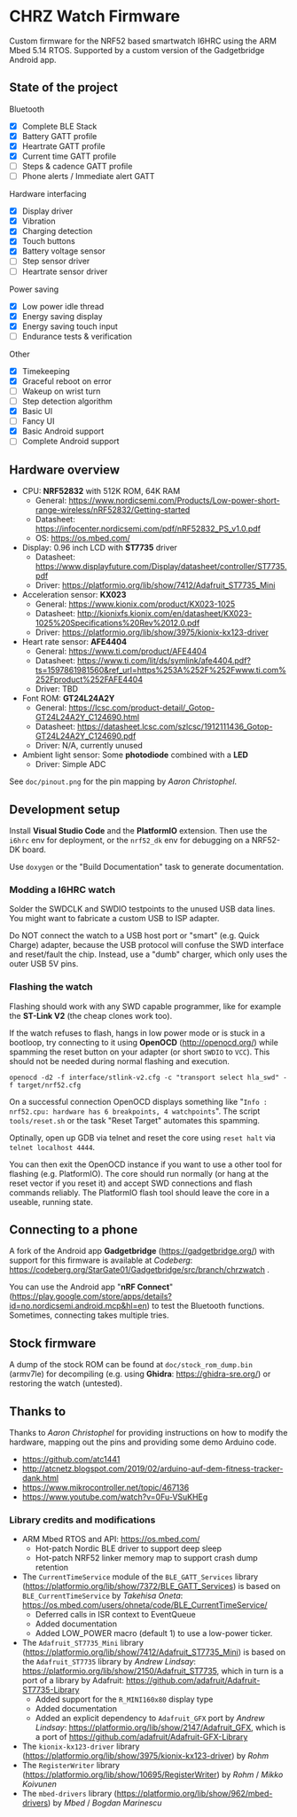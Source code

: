 # CHRZ Watch Firmware

Custom firmware for the NRF52 based smartwatch I6HRC using the ARM Mbed 5.14 RTOS. Supported by a custom version of the Gadgetbridge Android app.

## State of the project

Bluetooth

- [x] Complete BLE Stack
- [x] Battery GATT profile
- [x] Heartrate GATT profile
- [x] Current time GATT profile
- [ ] Steps & cadence GATT profile
- [ ] Phone alerts / Immediate alert GATT

Hardware interfacing

- [x] Display driver
- [x] Vibration
- [x] Charging detection
- [x] Touch buttons
- [x] Battery voltage sensor
- [ ] Step sensor driver
- [ ] Heartrate sensor driver

Power saving

- [x] Low power idle thread
- [x] Energy saving display
- [x] Energy saving touch input
- [ ] Endurance tests & verification

Other

- [x] Timekeeping
- [x] Graceful reboot on error
- [ ] Wakeup on wrist turn
- [ ] Step detection algorithm
- [x] Basic UI
- [ ] Fancy UI
- [x] Basic Android support
- [ ] Complete Android support

## Hardware overview

 - CPU: **NRF52832** with 512K ROM, 64K RAM
   - General: https://www.nordicsemi.com/Products/Low-power-short-range-wireless/nRF52832/Getting-started
   - Datasheet: https://infocenter.nordicsemi.com/pdf/nRF52832_PS_v1.0.pdf
   - OS: https://os.mbed.com/
 - Display: 0.96 inch LCD with **ST7735** driver
   - Datasheet: https://www.displayfuture.com/Display/datasheet/controller/ST7735.pdf
   - Driver: https://platformio.org/lib/show/7412/Adafruit_ST7735_Mini
 - Acceleration sensor: **KX023**
   - General: https://www.kionix.com/product/KX023-1025
   - Datasheet: http://kionixfs.kionix.com/en/datasheet/KX023-1025%20Specifications%20Rev%2012.0.pdf
   - Driver: https://platformio.org/lib/show/3975/kionix-kx123-driver
 - Heart rate sensor: **AFE4404**
   - General: https://www.ti.com/product/AFE4404
   - Datasheet: https://www.ti.com/lit/ds/symlink/afe4404.pdf?ts=1597861981560&ref_url=https%253A%252F%252Fwww.ti.com%252Fproduct%252FAFE4404
   - Driver: TBD
 - Font ROM: **GT24L24A2Y**
   - General: https://lcsc.com/product-detail/_Gotop-GT24L24A2Y_C124690.html
   - Datasheet: https://datasheet.lcsc.com/szlcsc/1912111436_Gotop-GT24L24A2Y_C124690.pdf
   - Driver: N/A, currently unused
 - Ambient light sensor: Some **photodiode** combined with a **LED**
   - Driver: Simple ADC
  
See `doc/pinout.png` for the pin mapping by *Aaron Christophel*.

## Development setup

Install **Visual Studio Code** and the **PlatformIO** extension. Then use the `i6hrc` env for deployment, or the `nrf52_dk` env for debugging on a NRF52-DK board.

Use `doxygen` or the "Build Documentation" task to generate documentation.

### Modding a I6HRC watch

Solder the SWDCLK and SWDIO testpoints to the unused USB data lines. You might want to fabricate a custom USB to ISP adapter.

Do NOT connect the watch to a USB host port or "smart" (e.g. Quick Charge) adapter, because the USB protocol will confuse the SWD interface and reset/fault the chip. Instead, use a "dumb" charger, which only uses the outer USB 5V pins.

### Flashing the watch

Flashing should work with any SWD capable programmer, like for example the **ST-Link V2** (the cheap clones work too). 

If the watch refuses to flash, hangs in low power mode or is stuck in a bootloop, try connecting to it using **OpenOCD** (http://openocd.org/) while spamming the reset button on your adapter (or short `SWDIO` to `VCC`). This should not be needed during normal flashing and execution.

```
openocd -d2 -f interface/stlink-v2.cfg -c "transport select hla_swd" -f target/nrf52.cfg
```

On a successful connection OpenOCD displays something like "`Info : nrf52.cpu: hardware has 6 breakpoints, 4 watchpoints`". The script `tools/reset.sh` or the task "Reset Target" automates this spamming.

Optinally, open up GDB via telnet and reset the core using `reset halt` via `telnet localhost 4444`.

You can then exit the OpenOCD instance if you want to use a other tool for flashing (e.g. PlatformIO). The core should run normally (or hang at the reset vector if you reset it) and accept SWD connections and flash commands reliably. The PlatformIO flash tool should leave the core in a useable, running state.

## Connecting to a phone

A fork of the Android app **Gadgetbridge** (https://gadgetbridge.org/) with support for this firmware is available at *Codeberg*: https://codeberg.org/StarGate01/Gadgetbridge/src/branch/chrzwatch .

You can use the Android app "**nRF Connect**" (https://play.google.com/store/apps/details?id=no.nordicsemi.android.mcp&hl=en) to test the Bluetooth functions. Sometimes, connecting takes multiple tries.

## Stock firmware

A dump of the stock ROM can be found at `doc/stock_rom_dump.bin` (armv7le) for decompiling (e.g. using **Ghidra**: https://ghidra-sre.org/) or restoring the watch (untested).

## Thanks to

Thanks to *Aaron Christophel* for providing instructions on how to modify the hardware, mapping out the pins and providing some demo Arduino code.

 - https://github.com/atc1441
 - http://atcnetz.blogspot.com/2019/02/arduino-auf-dem-fitness-tracker-dank.html
 - https://www.mikrocontroller.net/topic/467136
 - https://www.youtube.com/watch?v=0Fu-VSuKHEg 

### Library credits and modifications

 - ARM Mbed RTOS and API: https://os.mbed.com/
   - Hot-patch Nordic BLE driver to support deep sleep
   - Hot-patch NRF52 linker memory map to support crash dump retention
 - The `CurrentTimeService` module of the `BLE_GATT_Services` library (https://platformio.org/lib/show/7372/BLE_GATT_Services) is based on `BLE_CurrentTimeService` by *Takehisa Oneta*: https://os.mbed.com/users/ohneta/code/BLE_CurrentTimeService/
   - Deferred calls in ISR context to EventQueue
   - Added documentation
   - Added LOW_POWER macro (default 1) to use a low-power ticker.
 - The `Adafruit_ST7735_Mini` library (https://platformio.org/lib/show/7412/Adafruit_ST7735_Mini) is based on the `Adafruit_ST7735` library by *Andrew Lindsay*: https://platformio.org/lib/show/2150/Adafruit_ST7735, which in turn is a port of a library by Adafruit: https://github.com/adafruit/Adafruit-ST7735-Library
   - Added support for the `R_MINI160x80` display type
   - Added documentation
   - Added an explicit dependency to `Adafruit_GFX` port by *Andrew Lindsay*: https://platformio.org/lib/show/2147/Adafruit_GFX, which is a port of https://github.com/adafruit/Adafruit-GFX-Library
 - The `kionix-kx123-driver` library (https://platformio.org/lib/show/3975/kionix-kx123-driver) by *Rohm*
 - The `RegisterWriter` library (https://platformio.org/lib/show/10695/RegisterWriter) by *Rohm* / *Mikko Koivunen*
 - The `mbed-drivers` library (https://platformio.org/lib/show/962/mbed-drivers) by *Mbed* / *Bogdan Marinescu*